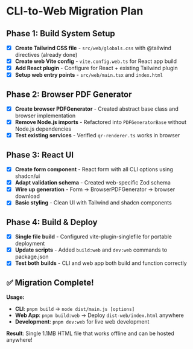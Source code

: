 # CLI-to-Web Migration Plan

## Phase 1: Build System Setup
- [x] **Create Tailwind CSS file** - `src/web/globals.css` with @tailwind directives (already done)
- [x] **Create web Vite config** - `vite.config.web.ts` for React app build
- [x] **Add React plugin** - Configure for React + existing Tailwind plugin
- [x] **Setup web entry points** - `src/web/main.tsx` and `index.html`

## Phase 2: Browser PDF Generator
- [x] **Create browser PDFGenerator** - Created abstract base class and browser implementation
- [x] **Remove Node.js imports** - Refactored into `PDFGeneratorBase` without Node.js dependencies
- [x] **Test existing services** - Verified `qr-renderer.ts` works in browser

## Phase 3: React UI 
- [x] **Create form component** - React form with all CLI options using shadcn/ui
- [x] **Adapt validation schema** - Created web-specific Zod schema
- [x] **Wire up generation** - Form → BrowserPDFGenerator → browser download
- [x] **Basic styling** - Clean UI with Tailwind and shadcn components

## Phase 4: Build & Deploy
- [x] **Single file build** - Configured vite-plugin-singlefile for portable deployment
- [x] **Update scripts** - Added `build:web` and `dev:web` commands to package.json
- [x] **Test both builds** - CLI and web app both build and function correctly

## ✅ Migration Complete!

**Usage:**
- **CLI**: `pnpm build` → `node dist/main.js [options]`
- **Web App**: `pnpm build:web` → Deploy `dist-web/index.html` anywhere
- **Development**: `pnpm dev:web` for live web development

**Result**: Single 1.1MB HTML file that works offline and can be hosted anywhere!
